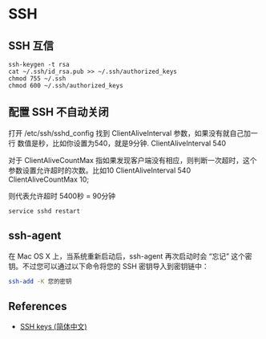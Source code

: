 # SSH

## SSH 互信

```shell
ssh-keygen -t rsa
cat ~/.ssh/id_rsa.pub >> ~/.ssh/authorized_keys
chmod 755 ~/.ssh
chmod 600 ~/.ssh/authorized_keys
```

## 配置 SSH 不自动关闭

打开
/etc/ssh/sshd_config
找到
ClientAliveInterval
参数，如果没有就自己加一行
数值是秒，比如你设置为540，就是9分钟.
ClientAliveInterval 540

对于
ClientAliveCountMax
指如果发现客户端没有相应，则判断一次超时，这个参数设置允许超时的次数。比如10
ClientAliveInterval 540
ClientAliveCountMax 10;

则代表允许超时 5400秒 = 90分钟

```
service sshd restart
```

## ssh-agent

在 Mac OS X 上，当系统重新启动后，ssh-agent 再次启动时会 “忘记” 这个密钥。不过您可以通过以下命令将您的 SSH 密钥导入到密钥链中：

```sh
ssh-add -K 您的密钥
```

## References

* [SSH keys (简体中文)](https://wiki.archlinux.org/index.php/SSH_keys_(%E7%AE%80%E4%BD%93%E4%B8%AD%E6%96%87))
